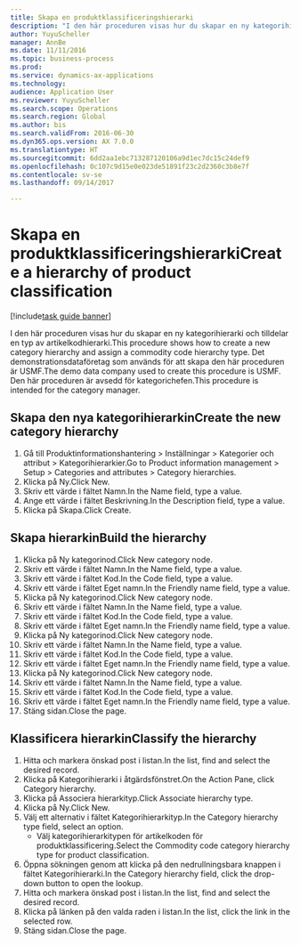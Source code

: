 ```yaml
--- 
title: Skapa en produktklassificeringshierarki
description: "I den här proceduren visas hur du skapar en ny kategorihierarki och tilldelar en typ av artikelkodhierarki."
author: YuyuScheller
manager: AnnBe
ms.date: 11/11/2016
ms.topic: business-process
ms.prod: 
ms.service: dynamics-ax-applications
ms.technology: 
audience: Application User
ms.reviewer: YuyuScheller
ms.search.scope: Operations
ms.search.region: Global
ms.author: bis
ms.search.validFrom: 2016-06-30
ms.dyn365.ops.version: AX 7.0.0
ms.translationtype: HT
ms.sourcegitcommit: 6dd2aa1ebc713287120106a9d1ec7dc15c24def9
ms.openlocfilehash: 0c107c9d15e0e023de51891f23c2d2360c3b8e7f
ms.contentlocale: sv-se
ms.lasthandoff: 09/14/2017

---
```

# <a name="create-a-hierarchy-of-product-classification"></a><span data-ttu-id="23a5b-103">Skapa en produktklassificeringshierarki</span><span class="sxs-lookup"><span data-stu-id="23a5b-103">Create a hierarchy of product classification</span></span>

[!include[task guide banner](../../includes/task-guide-banner.md)]

<span data-ttu-id="23a5b-104">I den här proceduren visas hur du skapar en ny kategorihierarki och tilldelar en typ av artikelkodhierarki.</span><span class="sxs-lookup"><span data-stu-id="23a5b-104">This procedure shows how to create a new category hierarchy and assign a commodity code hierarchy type.</span></span> <span data-ttu-id="23a5b-105">Det demonstrationsdataföretag som används för att skapa den här proceduren är USMF.</span><span class="sxs-lookup"><span data-stu-id="23a5b-105">The demo data company used to create this procedure is USMF.</span></span> <span data-ttu-id="23a5b-106">Den här proceduren är avsedd för kategorichefen.</span><span class="sxs-lookup"><span data-stu-id="23a5b-106">This procedure is intended for the category manager.</span></span>


## <a name="create-the-new-category-hierarchy"></a><span data-ttu-id="23a5b-107">Skapa den nya kategorihierarkin</span><span class="sxs-lookup"><span data-stu-id="23a5b-107">Create the new category hierarchy</span></span>
1. <span data-ttu-id="23a5b-108">Gå till Produktinformationshantering > Inställningar > Kategorier och attribut > Kategorihierarkier.</span><span class="sxs-lookup"><span data-stu-id="23a5b-108">Go to Product information management > Setup > Categories and attributes > Category hierarchies.</span></span>
2. <span data-ttu-id="23a5b-109">Klicka på Ny.</span><span class="sxs-lookup"><span data-stu-id="23a5b-109">Click New.</span></span>
3. <span data-ttu-id="23a5b-110">Skriv ett värde i fältet Namn.</span><span class="sxs-lookup"><span data-stu-id="23a5b-110">In the Name field, type a value.</span></span>
4. <span data-ttu-id="23a5b-111">Ange ett värde i fältet Beskrivning.</span><span class="sxs-lookup"><span data-stu-id="23a5b-111">In the Description field, type a value.</span></span>
5. <span data-ttu-id="23a5b-112">Klicka på Skapa.</span><span class="sxs-lookup"><span data-stu-id="23a5b-112">Click Create.</span></span>

## <a name="build-the-hierarchy"></a><span data-ttu-id="23a5b-113">Skapa hierarkin</span><span class="sxs-lookup"><span data-stu-id="23a5b-113">Build the hierarchy</span></span>
1. <span data-ttu-id="23a5b-114">Klicka på Ny kategorinod.</span><span class="sxs-lookup"><span data-stu-id="23a5b-114">Click New category node.</span></span>
2. <span data-ttu-id="23a5b-115">Skriv ett värde i fältet Namn.</span><span class="sxs-lookup"><span data-stu-id="23a5b-115">In the Name field, type a value.</span></span>
3. <span data-ttu-id="23a5b-116">Skriv ett värde i fältet Kod.</span><span class="sxs-lookup"><span data-stu-id="23a5b-116">In the Code field, type a value.</span></span>
4. <span data-ttu-id="23a5b-117">Skriv ett värde i fältet Eget namn.</span><span class="sxs-lookup"><span data-stu-id="23a5b-117">In the Friendly name field, type a value.</span></span>
5. <span data-ttu-id="23a5b-118">Klicka på Ny kategorinod.</span><span class="sxs-lookup"><span data-stu-id="23a5b-118">Click New category node.</span></span>
6. <span data-ttu-id="23a5b-119">Skriv ett värde i fältet Namn.</span><span class="sxs-lookup"><span data-stu-id="23a5b-119">In the Name field, type a value.</span></span>
7. <span data-ttu-id="23a5b-120">Skriv ett värde i fältet Kod.</span><span class="sxs-lookup"><span data-stu-id="23a5b-120">In the Code field, type a value.</span></span>
8. <span data-ttu-id="23a5b-121">Skriv ett värde i fältet Eget namn.</span><span class="sxs-lookup"><span data-stu-id="23a5b-121">In the Friendly name field, type a value.</span></span>
9. <span data-ttu-id="23a5b-122">Klicka på Ny kategorinod.</span><span class="sxs-lookup"><span data-stu-id="23a5b-122">Click New category node.</span></span>
10. <span data-ttu-id="23a5b-123">Skriv ett värde i fältet Namn.</span><span class="sxs-lookup"><span data-stu-id="23a5b-123">In the Name field, type a value.</span></span>
11. <span data-ttu-id="23a5b-124">Skriv ett värde i fältet Kod.</span><span class="sxs-lookup"><span data-stu-id="23a5b-124">In the Code field, type a value.</span></span>
12. <span data-ttu-id="23a5b-125">Skriv ett värde i fältet Eget namn.</span><span class="sxs-lookup"><span data-stu-id="23a5b-125">In the Friendly name field, type a value.</span></span>
13. <span data-ttu-id="23a5b-126">Klicka på Ny kategorinod.</span><span class="sxs-lookup"><span data-stu-id="23a5b-126">Click New category node.</span></span>
14. <span data-ttu-id="23a5b-127">Skriv ett värde i fältet Namn.</span><span class="sxs-lookup"><span data-stu-id="23a5b-127">In the Name field, type a value.</span></span>
15. <span data-ttu-id="23a5b-128">Skriv ett värde i fältet Kod.</span><span class="sxs-lookup"><span data-stu-id="23a5b-128">In the Code field, type a value.</span></span>
16. <span data-ttu-id="23a5b-129">Skriv ett värde i fältet Eget namn.</span><span class="sxs-lookup"><span data-stu-id="23a5b-129">In the Friendly name field, type a value.</span></span>
17. <span data-ttu-id="23a5b-130">Stäng sidan.</span><span class="sxs-lookup"><span data-stu-id="23a5b-130">Close the page.</span></span>

## <a name="classify-the-hierarchy"></a><span data-ttu-id="23a5b-131">Klassificera hierarkin</span><span class="sxs-lookup"><span data-stu-id="23a5b-131">Classify the hierarchy</span></span>
1. <span data-ttu-id="23a5b-132">Hitta och markera önskad post i listan.</span><span class="sxs-lookup"><span data-stu-id="23a5b-132">In the list, find and select the desired record.</span></span>
2. <span data-ttu-id="23a5b-133">Klicka på Kategorihierarki i åtgärdsfönstret.</span><span class="sxs-lookup"><span data-stu-id="23a5b-133">On the Action Pane, click Category hierarchy.</span></span>
3. <span data-ttu-id="23a5b-134">Klicka på Associera hierarkityp.</span><span class="sxs-lookup"><span data-stu-id="23a5b-134">Click Associate hierarchy type.</span></span>
4. <span data-ttu-id="23a5b-135">Klicka på Ny.</span><span class="sxs-lookup"><span data-stu-id="23a5b-135">Click New.</span></span>
5. <span data-ttu-id="23a5b-136">Välj ett alternativ i fältet Kategorihierarkityp.</span><span class="sxs-lookup"><span data-stu-id="23a5b-136">In the Category hierarchy type field, select an option.</span></span>
    * <span data-ttu-id="23a5b-137">Välj kategorihierarkitypen för artikelkoden för produktklassificering.</span><span class="sxs-lookup"><span data-stu-id="23a5b-137">Select the Commodity code category hierarchy type for product classification.</span></span>  
6. <span data-ttu-id="23a5b-138">Öppna sökningen genom att klicka på den nedrullningsbara knappen i fältet Kategorihierarki.</span><span class="sxs-lookup"><span data-stu-id="23a5b-138">In the Category hierarchy field, click the drop-down button to open the lookup.</span></span>
7. <span data-ttu-id="23a5b-139">Hitta och markera önskad post i listan.</span><span class="sxs-lookup"><span data-stu-id="23a5b-139">In the list, find and select the desired record.</span></span>
8. <span data-ttu-id="23a5b-140">Klicka på länken på den valda raden i listan.</span><span class="sxs-lookup"><span data-stu-id="23a5b-140">In the list, click the link in the selected row.</span></span>
9. <span data-ttu-id="23a5b-141">Stäng sidan.</span><span class="sxs-lookup"><span data-stu-id="23a5b-141">Close the page.</span></span>


